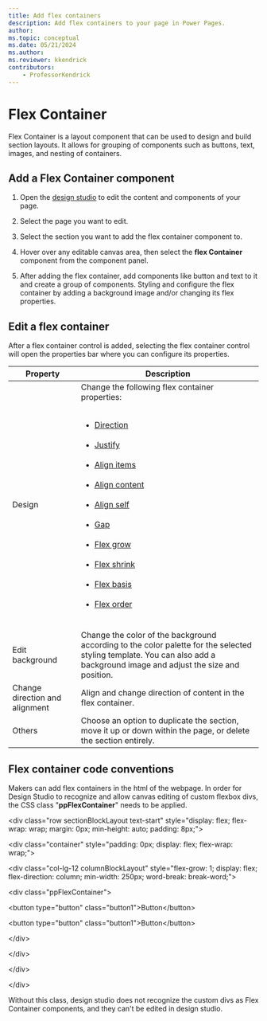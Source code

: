 ```yaml
---
title: Add flex containers
description: Add flex containers to your page in Power Pages.
author: 
ms.topic: conceptual
ms.date: 05/21/2024
ms.author: 
ms.reviewer: kkendrick
contributors:
    - ProfessorKendrick
---
```


# Flex Container

Flex Container is a layout component that can be used to design and build section layouts. It allows for grouping of components such as buttons, text, images, and nesting of containers.

## Add a Flex Container component

1. Open the [design studio](use-design-studio.md) to edit the content and components of your page.

1. Select the page you want to edit.

1. Select the section you want to add the flex container component to.

1. Hover over any editable canvas area, then select the **flex Container** component from the component panel.

1. After adding the flex container, add components like button and text to it and create a group of components. Styling and configure the flex container by adding a background image and/or changing its flex properties.

## Edit a flex container

After a flex container control is added, selecting the flex container control will open the properties bar where you can configure its properties.

| **Property** | **Description** |
|-------------------------|-------------------------|
| Design | Change the following flex container properties:</br><ul></br><li>[Direction](https://www.w3schools.com/css/css3_flexbox_container.asp#flex-direction)</li></br><li>[Justify](https://www.w3schools.com/css/css3_flexbox_container.asp#justify-content)</li></br><li>[Align items](https://www.w3schools.com/css/css3_flexbox_container.asp#align-items)</li></br><li>[Align content](https://www.w3schools.com/css/css3_flexbox_container.asp#align-content)</li></br><li>[Align self](https://www.w3schools.com/css/css3_flexbox_items.asp#align-self)</li></br><li>[Gap](https://www.w3schools.com/cssref/css3_pr_gap.php)</li></br><li>[Flex grow](https://www.w3schools.com/css/css3_flexbox_items.asp#flex-grow)</li></br><li>[Flex shrink](https://www.w3schools.com/css/css3_flexbox_items.asp#flex-shrink)</li></br><li>[Flex basis](https://www.w3schools.com/css/css3_flexbox_items.asp#flex-basis)</li></br><li>[Flex order](https://www.w3schools.com/css/css3_flexbox_items.asp#order)</li></br></ul> |
| Edit background | Change the color of the background according to the color palette for the selected styling template. You can also add a background image and adjust the size and position. |
| Change direction and alignment | Align and change direction of content in the flex container. |
| Others | Choose an option to duplicate the section, move it up or down within the page, or delete the section entirely. |


## Flex container code conventions

Makers can add flex containers in the html of the webpage. In order for Design Studio to recognize and allow canvas editing of custom flexbox divs, the CSS class "**ppFlexContainer**" needs to be applied.

&lt;div class="row sectionBlockLayout text-start" style="display: flex; flex-wrap: wrap; margin: 0px; min-height: auto; padding: 8px;"&gt;

&lt;div class="container" style="padding: 0px; display: flex; flex-wrap: wrap;"&gt;

&lt;div class="col-lg-12 columnBlockLayout" style="flex-grow: 1; display: flex; flex-direction: column; min-width: 250px; word-break: break-word;"&gt;

&lt;div class="ppFlexContainer"&gt;

&lt;button type="button" class="button1"&gt;Button&lt;/button&gt;

&lt;button type="button" class="button1"&gt;Button&lt;/button&gt;

&lt;/div&gt;

&lt;/div&gt;

&lt;/div&gt;

&lt;/div&gt;

Without this class, design studio does not recognize the custom divs as Flex Container components, and they can't be edited in design studio.

